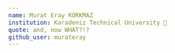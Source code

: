 ```yaml
---
name: Murat Eray KORKMAZ
institution: Karadeniz Technical University 🚩
quote: and, now WHAT?!?
github_user: murateray
---
```

